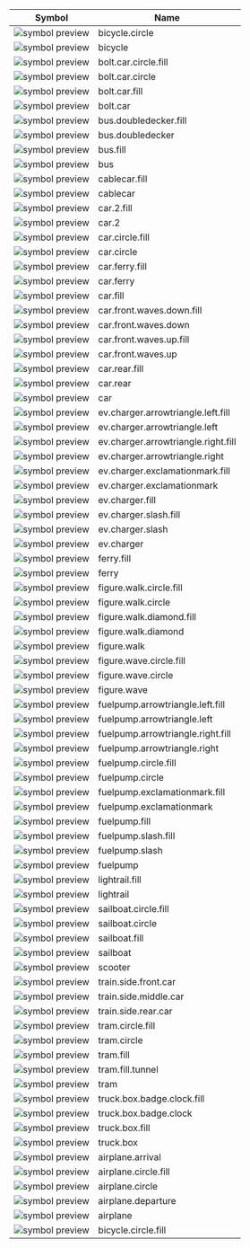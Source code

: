 Symbol | Name |
--- |--- |
![symbol preview](<../svg/Monochrome=bicycle.circle.svg>) | bicycle.circle | 
![symbol preview](<../svg/Monochrome=bicycle.svg>) | bicycle | 
![symbol preview](<../svg/Monochrome=bolt.car.circle.fill.svg>) | bolt.car.circle.fill | 
![symbol preview](<../svg/Monochrome=bolt.car.circle.svg>) | bolt.car.circle | 
![symbol preview](<../svg/Monochrome=bolt.car.fill.svg>) | bolt.car.fill | 
![symbol preview](<../svg/Monochrome=bolt.car.svg>) | bolt.car | 
![symbol preview](<../svg/Monochrome=bus.doubledecker.fill.svg>) | bus.doubledecker.fill | 
![symbol preview](<../svg/Monochrome=bus.doubledecker.svg>) | bus.doubledecker | 
![symbol preview](<../svg/Monochrome=bus.fill.svg>) | bus.fill | 
![symbol preview](<../svg/Monochrome=bus.svg>) | bus | 
![symbol preview](<../svg/Monochrome=cablecar.fill.svg>) | cablecar.fill | 
![symbol preview](<../svg/Monochrome=cablecar.svg>) | cablecar | 
![symbol preview](<../svg/Monochrome=car.2.fill.svg>) | car.2.fill | 
![symbol preview](<../svg/Monochrome=car.2.svg>) | car.2 | 
![symbol preview](<../svg/Monochrome=car.circle.fill.svg>) | car.circle.fill | 
![symbol preview](<../svg/Monochrome=car.circle.svg>) | car.circle | 
![symbol preview](<../svg/Monochrome=car.ferry.fill.svg>) | car.ferry.fill | 
![symbol preview](<../svg/Monochrome=car.ferry.svg>) | car.ferry | 
![symbol preview](<../svg/Monochrome=car.fill.svg>) | car.fill | 
![symbol preview](<../svg/Monochrome=car.front.waves.down.fill.svg>) | car.front.waves.down.fill | 
![symbol preview](<../svg/Monochrome=car.front.waves.down.svg>) | car.front.waves.down | 
![symbol preview](<../svg/Monochrome=car.front.waves.up.fill.svg>) | car.front.waves.up.fill | 
![symbol preview](<../svg/Monochrome=car.front.waves.up.svg>) | car.front.waves.up | 
![symbol preview](<../svg/Monochrome=car.rear.fill.svg>) | car.rear.fill | 
![symbol preview](<../svg/Monochrome=car.rear.svg>) | car.rear | 
![symbol preview](<../svg/Monochrome=car.svg>) | car | 
![symbol preview](<../svg/Monochrome=ev.charger.arrowtriangle.left.fill.svg>) | ev.charger.arrowtriangle.left.fill | 
![symbol preview](<../svg/Monochrome=ev.charger.arrowtriangle.left.svg>) | ev.charger.arrowtriangle.left | 
![symbol preview](<../svg/Monochrome=ev.charger.arrowtriangle.right.fill.svg>) | ev.charger.arrowtriangle.right.fill | 
![symbol preview](<../svg/Monochrome=ev.charger.arrowtriangle.right.svg>) | ev.charger.arrowtriangle.right | 
![symbol preview](<../svg/Monochrome=ev.charger.exclamationmark.fill.svg>) | ev.charger.exclamationmark.fill | 
![symbol preview](<../svg/Monochrome=ev.charger.exclamationmark.svg>) | ev.charger.exclamationmark | 
![symbol preview](<../svg/Monochrome=ev.charger.fill.svg>) | ev.charger.fill | 
![symbol preview](<../svg/Monochrome=ev.charger.slash.fill.svg>) | ev.charger.slash.fill | 
![symbol preview](<../svg/Monochrome=ev.charger.slash.svg>) | ev.charger.slash | 
![symbol preview](<../svg/Monochrome=ev.charger.svg>) | ev.charger | 
![symbol preview](<../svg/Monochrome=ferry.fill.svg>) | ferry.fill | 
![symbol preview](<../svg/Monochrome=ferry.svg>) | ferry | 
![symbol preview](<../svg/Monochrome=figure.walk.circle.fill.svg>) | figure.walk.circle.fill | 
![symbol preview](<../svg/Monochrome=figure.walk.circle.svg>) | figure.walk.circle | 
![symbol preview](<../svg/Monochrome=figure.walk.diamond.fill.svg>) | figure.walk.diamond.fill | 
![symbol preview](<../svg/Monochrome=figure.walk.diamond.svg>) | figure.walk.diamond | 
![symbol preview](<../svg/Monochrome=figure.walk.svg>) | figure.walk | 
![symbol preview](<../svg/Monochrome=figure.wave.circle.fill.svg>) | figure.wave.circle.fill | 
![symbol preview](<../svg/Monochrome=figure.wave.circle.svg>) | figure.wave.circle | 
![symbol preview](<../svg/Monochrome=figure.wave.svg>) | figure.wave | 
![symbol preview](<../svg/Monochrome=fuelpump.arrowtriangle.left.fill.svg>) | fuelpump.arrowtriangle.left.fill | 
![symbol preview](<../svg/Monochrome=fuelpump.arrowtriangle.left.svg>) | fuelpump.arrowtriangle.left | 
![symbol preview](<../svg/Monochrome=fuelpump.arrowtriangle.right.fill.svg>) | fuelpump.arrowtriangle.right.fill | 
![symbol preview](<../svg/Monochrome=fuelpump.arrowtriangle.right.svg>) | fuelpump.arrowtriangle.right | 
![symbol preview](<../svg/Monochrome=fuelpump.circle.fill.svg>) | fuelpump.circle.fill | 
![symbol preview](<../svg/Monochrome=fuelpump.circle.svg>) | fuelpump.circle | 
![symbol preview](<../svg/Monochrome=fuelpump.exclamationmark.fill.svg>) | fuelpump.exclamationmark.fill | 
![symbol preview](<../svg/Monochrome=fuelpump.exclamationmark.svg>) | fuelpump.exclamationmark | 
![symbol preview](<../svg/Monochrome=fuelpump.fill.svg>) | fuelpump.fill | 
![symbol preview](<../svg/Monochrome=fuelpump.slash.fill.svg>) | fuelpump.slash.fill | 
![symbol preview](<../svg/Monochrome=fuelpump.slash.svg>) | fuelpump.slash | 
![symbol preview](<../svg/Monochrome=fuelpump.svg>) | fuelpump | 
![symbol preview](<../svg/Monochrome=lightrail.fill.svg>) | lightrail.fill | 
![symbol preview](<../svg/Monochrome=lightrail.svg>) | lightrail | 
![symbol preview](<../svg/Monochrome=sailboat.circle.fill.svg>) | sailboat.circle.fill | 
![symbol preview](<../svg/Monochrome=sailboat.circle.svg>) | sailboat.circle | 
![symbol preview](<../svg/Monochrome=sailboat.fill.svg>) | sailboat.fill | 
![symbol preview](<../svg/Monochrome=sailboat.svg>) | sailboat | 
![symbol preview](<../svg/Monochrome=scooter.svg>) | scooter | 
![symbol preview](<../svg/Monochrome=train.side.front.car.svg>) | train.side.front.car | 
![symbol preview](<../svg/Monochrome=train.side.middle.car.svg>) | train.side.middle.car | 
![symbol preview](<../svg/Monochrome=train.side.rear.car.svg>) | train.side.rear.car | 
![symbol preview](<../svg/Monochrome=tram.circle.fill.svg>) | tram.circle.fill | 
![symbol preview](<../svg/Monochrome=tram.circle.svg>) | tram.circle | 
![symbol preview](<../svg/Monochrome=tram.fill.svg>) | tram.fill | 
![symbol preview](<../svg/Monochrome=tram.fill.tunnel.svg>) | tram.fill.tunnel | 
![symbol preview](<../svg/Monochrome=tram.svg>) | tram | 
![symbol preview](<../svg/Monochrome=truck.box.badge.clock.fill.svg>) | truck.box.badge.clock.fill | 
![symbol preview](<../svg/Monochrome=truck.box.badge.clock.svg>) | truck.box.badge.clock | 
![symbol preview](<../svg/Monochrome=truck.box.fill.svg>) | truck.box.fill | 
![symbol preview](<../svg/Monochrome=truck.box.svg>) | truck.box | 
![symbol preview](<../svg/Monochrome=airplane.arrival.svg>) | airplane.arrival | 
![symbol preview](<../svg/Monochrome=airplane.circle.fill.svg>) | airplane.circle.fill | 
![symbol preview](<../svg/Monochrome=airplane.circle.svg>) | airplane.circle | 
![symbol preview](<../svg/Monochrome=airplane.departure.svg>) | airplane.departure | 
![symbol preview](<../svg/Monochrome=airplane.svg>) | airplane | 
![symbol preview](<../svg/Monochrome=bicycle.circle.fill.svg>) | bicycle.circle.fill|